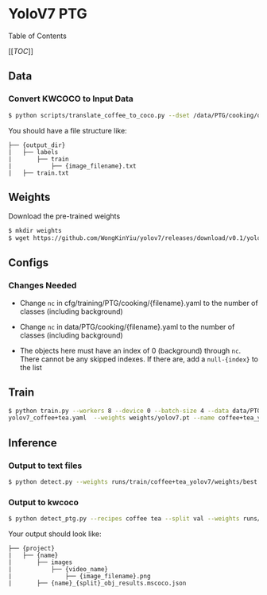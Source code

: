 # YoloV7 PTG

Table of Contents

[[_TOC_]]

## Data
### Convert KWCOCO to Input Data
```bash
$ python scripts/translate_coffee_to_coco.py --dset /data/PTG/cooking/object_anns/coffee+tea/berkeley/coffee_v2.3_and_tea_v2.2_obj_annotations_plus_bkgd.mscoco.json --output_dir datasets/coffee+tea/ --split train
```

You should have a file structure like:
```
├── {output_dir}
|   ├── labels
|       ├── train
|           ├── {image_filename}.txt
|   ├── train.txt
```

## Weights
Download the pre-trained weights
```bash
$ mkdir weights
$ wget https://github.com/WongKinYiu/yolov7/releases/download/v0.1/yolov7.pt weights
```

## Configs
### Changes Needed
- Change `nc` in cfg/training/PTG/cooking/{filename}.yaml to the number of classes (including background)

- Change `nc` in data/PTG/cooking/{filename}.yaml to the number of classes (including background)

- The objects here must have an index of 0 (background) through `nc`. There cannot be any skipped indexes. If there are, add a `null-{index}` to the list

## Train
```bash
$ python train.py --workers 8 --device 0 --batch-size 4 --data data/PTG/cooking/coffee+tea_task_objects.yaml --img 1280 720 --cfg cfg/training/PTG/cooking/
yolov7_coffee+tea.yaml  --weights weights/yolov7.pt --name coffee+tea_yolov7 --hyp data/hyp.scratch.custom.yaml
```

## Inference
### Output to text files
```bash
$ python detect.py --weights runs/train/coffee+tea_yolov7/weights/best.pt --conf 0.2 --img-size 1280 --source /data/PTG/cooking/ros_bags/coffee/coffee_extracted/all_activities_20_extracted/images/ --project runs/detect/coffee+tea_yolov7 --save-txt 
```

### Output to kwcoco
```bash
$ python detect_ptg.py --recipes coffee tea --split val --weights runs/train/coffee+tea_yolov7/weights/best.pt --project runs/detect --name coffee+tea_yolov7 --save-img
```

Your output should look like:
```
├── {project}
|   ├── {name}
|       ├── images
|           ├── {video_name}
|               ├── {image_filename}.png
|       ├── {name}_{split}_obj_results.mscoco.json
```
